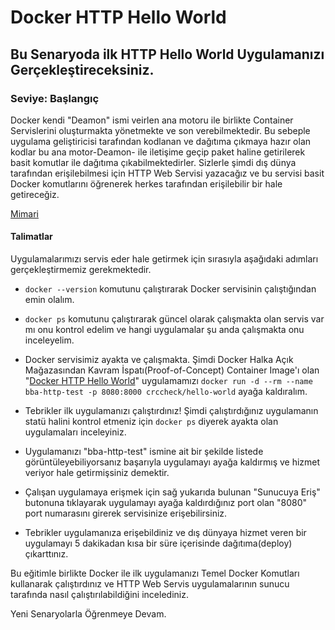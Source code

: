 # Docker HTTP Hello World  

## Bu Senaryoda ilk HTTP Hello World Uygulamanızı Gerçekleştireceksiniz.  

###  Seviye: Başlangıç

Docker kendi "Deamon" ismi veirlen ana motoru ile birlikte Container Servislerini oluşturmakta yönetmekte ve son verebilmektedir. Bu sebeple uygulama geliştiricisi tarafından kodlanan ve dağıtıma çıkmaya hazır olan kodlar bu ana motor-Deamon- ile iletişime geçip paket haline getirilerek basit komutlar ile dağıtıma çıkabilmektedirler. Sizlerle şimdi dış dünya tarafından erişilebilmesi için HTTP Web Servisi yazacağız ve bu servisi basit Docker komutlarını öğrenerek herkes tarafından erişilebilir bir hale getireceğiz.  

[Mimari](https://cdn.bulutbilisimciler.com/public/images/pg/bba-scenario-hello-world.png)  


#### Talimatlar  

Uygulamalarımızı servis eder hale getirmek için sırasıyla aşağıdaki adımları gerçekleştirmemiz gerekmektedir.    

- ``docker --version`` komutunu çalıştırarak Docker servisinin çalıştığından emin olalım.  

- ``docker ps`` komutunu çalıştırarak güncel olarak çalışmakta olan servis var mı onu kontrol edelim ve hangi uygulamalar şu anda çalışmakta onu inceleyelim.  

- Docker servisimiz ayakta ve çalışmakta. Şimdi Docker Halka Açık Mağazasından Kavram İspatı(Proof-of-Concept) Container Image'ı olan "[Docker HTTP Hello World](https://hub.docker.com/r/crccheck/hello-world)" uygulamamızı ``docker run -d --rm --name bba-http-test -p 8080:8000 crccheck/hello-world`` ayağa kaldıralım.  

- Tebrikler ilk uygulamanızı çalıştırdınız! Şimdi çalıştırdığınız uygulamanın statü halini kontrol etmeniz için ``docker ps`` diyerek ayakta olan uygulamaları inceleyiniz.  

- Uygulamanızı "bba-http-test" ismine ait bir şekilde listede görüntüleyebiliyorsanız başarıyla uygulamayı ayağa kaldırmış ve hizmet veriyor hale getirmişsiniz demektir.  

- Çalışan uygulamaya erişmek için sağ yukarıda bulunan "Sunucuya Eriş" butonuna tıklayarak uygulamayı ayağa kaldırdığınız port olan "8080" port numarasını girerek servisinize erişebilirsiniz.  

- Tebrikler uygulamanıza erişebildiniz ve dış dünyaya hizmet veren bir uygulamayı 5 dakikadan kısa bir süre içerisinde dağıtıma(deploy) çıkarttınız.  

Bu eğitimle birlikte Docker ile ilk uygulamanızı Temel Docker Komutları kullanarak çalıştırdınız ve HTTP Web Servis uygulamalarının sunucu tarafında nasıl çalıştırılabildiğini incelediniz.  

Yeni Senaryolarla Öğrenmeye Devam.  







